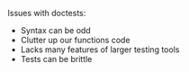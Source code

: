 Issues with doctests:

- Syntax can be odd
- Clutter up our functions code
- Lacks many features of larger testing tools
- Tests can be brittle
